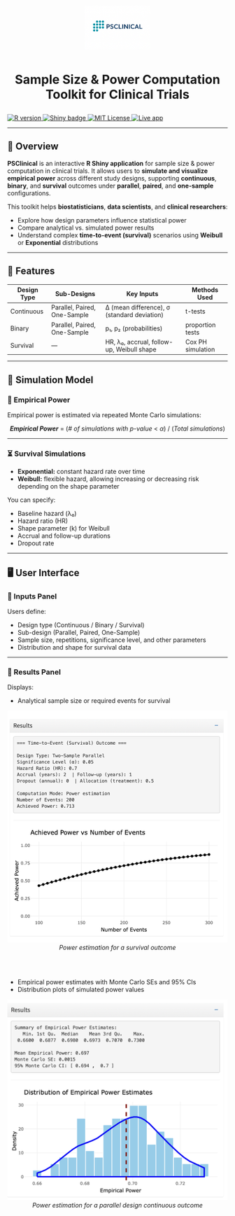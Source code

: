 <p align="center">

<img src="www/logo.png" width="150" style="margin-bottom: 10px;"/>

</p>

<h1 align="center">

Sample Size & Power Computation Toolkit for Clinical Trials

</h1>

<p align="center">

<a href="https://www.r-project.org/"> <img src="https://img.shields.io/badge/R-%3E=4.3.0-blue?logo=r&amp;logoColor=white" alt="R version"/> </a> <a href="https://shiny.posit.co/"> <img src="https://img.shields.io/badge/Built%20with-Shiny-009999?logo=rstudio&amp;logoColor=white" alt="Shiny badge"/> </a> <a href="https://opensource.org/licenses/MIT"> <img src="https://img.shields.io/badge/License-MIT-green.svg" alt="MIT License"/> </a> <a href="https://your-shinyapp-link.shinyapps.io/PSClinical/"> <img src="https://img.shields.io/badge/Live%20App-PSClinical-blueviolet?logo=shiny" alt="Live app"/> </a>

</p>

------------------------------------------------------------------------

## 🧭 Overview

**PSClinical** is an interactive **R Shiny application** for sample size & power computation in clinical trials.
It allows users to **simulate and visualize empirical power** across different study designs, supporting **continuous**, **binary**, and **survival** outcomes under **parallel**, **paired**, and **one-sample** configurations.

This toolkit helps **biostatisticians**, **data scientists**, and **clinical researchers**:

-   Explore how design parameters influence statistical power
-   Compare analytical vs. simulated power results
-   Understand complex **time-to-event (survival)** scenarios using **Weibull** or **Exponential** distributions

------------------------------------------------------------------------

## 🚀 Features

| Design Type | Sub-Designs | Key Inputs | Methods Used |
|----|----|----|----|
| Continuous | Parallel, Paired, One-Sample | Δ (mean difference), σ (standard deviation) | t-tests |
| Binary | Parallel, Paired, One-Sample | p₁, p₂ (probabilities) | proportion tests |
| Survival | — | HR, λ₀, accrual, follow-up, Weibull shape | Cox PH simulation |

------------------------------------------------------------------------

## 🧩 Simulation Model

### 🎯 Empirical Power

Empirical power is estimated via repeated Monte Carlo simulations:

<p align="center"><b><i>Empirical Power</i></b> = (<i># of simulations with p-value</i> &lt; <i>α</i>) / (<i>Total simulations</i>)</p>

------------------------------------------------------------------------

### ⏳ Survival Simulations

-   **Exponential:** constant hazard rate over time
-   **Weibull:** flexible hazard, allowing increasing or decreasing risk depending on the shape parameter

You can specify: 
- Baseline hazard (λ₀)
- Hazard ratio (HR)
- Shape parameter (k) for Weibull
- Accrual and follow-up durations
- Dropout rate

------------------------------------------------------------------------

## 🖥️ User Interface

### 🔹 Inputs Panel

Users define:   
- Design type (Continuous / Binary / Survival)
- Sub-design (Parallel, Paired, One-Sample)
- Sample size, repetitions, significance level, and other parameters
- Distribution and shape for survival data

------------------------------------------------------------------------

### 🔹 Results Panel

Displays:

-   Analytical sample size or required events for survival
  
<div align="center">
  <img src="www/results/pwr_surv1.png" alt="Power estimation for a survival outcome"
       width="520" />
  <br/>
  <em>Power estimation for a survival outcome</em>
</div>  

<br><br>

-   Empirical power estimates with Monte Carlo SEs and 95% CIs
-   Distribution plots of simulated power values

<div align="center">
  <img src="www/results/sim1.png" alt="Power estimation for a survival outcome"
       width="520" />
  <br/>
  <em>Power estimation for a parallel design continuous outcome</em>
</div>

